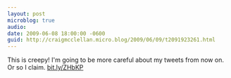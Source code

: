 ```yaml
---
layout: post
microblog: true
audio: 
date: 2009-06-08 18:00:00 -0600
guid: http://craigmcclellan.micro.blog/2009/06/09/t2091923261.html
---
```

This is creepy!  I'm going to be more careful about my tweets from now on.  Or so I claim.  [bit.ly/ZHbKP](http://bit.ly/ZHbKP)

